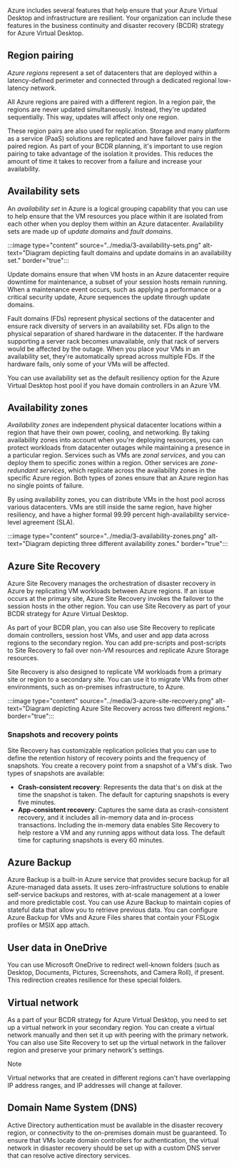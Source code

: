 Azure includes several features that help ensure that your Azure Virtual Desktop and infrastructure are resilient. Your organization can include these features in the business continuity and disaster recovery (BCDR) strategy for Azure Virtual Desktop.

## Region pairing

*Azure regions* represent a set of datacenters that are deployed within a latency-defined perimeter and connected through a dedicated regional low-latency network.

All Azure regions are paired with a different region. In a region pair, the regions are never updated simultaneously. Instead, they're updated sequentially. This way, updates will affect only one region.

These region pairs are also used for replication. Storage and many platform as a service (PaaS) solutions are replicated and have failover pairs in the paired region. As part of your BCDR planning, it's important to use region pairing to take advantage of the isolation it provides. This reduces the amount of time it takes to recover from a failure and increase your availability.

## Availability sets

An *availability set* in Azure is a logical grouping capability that you can use to help ensure that the VM resources you place within it are isolated from each other when you deploy them within an Azure datacenter. Availability sets are made up of _update domains_ and _fault domains_.

:::image type="content" source="../media/3-availability-sets.png" alt-text="Diagram depicting fault domains and update domains in an availability set." border="true":::

Update domains ensure that when VM hosts in an Azure datacenter require downtime for maintenance, a subset of your session hosts remain running. When a maintenance event occurs, such as applying a performance or a critical security update, Azure sequences the update through update domains.

Fault domains (FDs) represent physical sections of the datacenter and ensure rack diversity of servers in an availability set. FDs align to the physical separation of shared hardware in the datacenter. If the hardware supporting a server rack becomes unavailable, only that rack of servers would be affected by the outage. When you place your VMs in an availability set, they're automatically spread across multiple FDs. If the hardware fails, only some of your VMs will be affected.

You can use availability set as the default resiliency option for the Azure Virtual Desktop host pool if you have domain controllers in an Azure VM.

## Availability zones

*Availability zones* are independent physical datacenter locations within a region that have their own power, cooling, and networking. By taking availability zones into account when you're deploying resources, you can protect workloads from datacenter outages while maintaining a presence in a particular region. Services such as VMs are _zonal services_, and you can deploy them to specific zones within a region. Other services are _zone-redundant services_, which replicate across the availability zones in the specific Azure region. Both types of zones ensure that an Azure region has no single points of failure.

By using availability zones, you can distribute VMs in the host pool across various datacenters. VMs are still inside the same region, have higher resiliency, and have a higher formal 99.99 percent high-availability service-level agreement (SLA).

:::image type="content" source="../media/3-availability-zones.png" alt-text="Diagram depicting three different availability zones." border="true":::

## Azure Site Recovery

Azure Site Recovery manages the orchestration of disaster recovery in Azure by replicating VM workloads between Azure regions. If an issue occurs at the primary site, Azure Site Recovery invokes the failover to the session hosts in the other region. You can use Site Recovery as part of your BCDR strategy for Azure Virtual Desktop.

As part of your BCDR plan, you can also use Site Recovery to replicate domain controllers, session host VMs, and user and app data across regions to the secondary region. You can add pre-scripts and post-scripts to Site Recovery to fail over non-VM resources and replicate Azure Storage resources.

Site Recovery is also designed to replicate VM workloads from a primary site or region to a secondary site. You can use it to migrate VMs from other environments, such as on-premises infrastructure, to Azure.

:::image type="content" source="../media/3-azure-site-recovery.png" alt-text="Diagram depicting Azure Site Recovery across two different regions." border="true":::

### Snapshots and recovery points

Site Recovery has customizable replication policies that you can use to define the retention history of recovery points and the frequency of snapshots. You create a recovery point from a snapshot of a VM's disk. Two types of snapshots are available:

- **Crash-consistent recovery**: Represents the data that's on disk at the time the snapshot is taken. The default for capturing snapshots is every five minutes.
- **App-consistent recovery**: Captures the same data as crash-consistent recovery, and it includes all in-memory data and in-process transactions. Including the in-memory data enables Site Recovery to help restore a VM and any running apps without data loss. The default time for capturing snapshots is every 60 minutes.

## Azure Backup

Azure Backup is a built-in Azure service that provides secure backup for all Azure-managed data assets. It uses zero-infrastructure solutions to enable self-service backups and restores, with at-scale management at a lower and more predictable cost. You can use Azure Backup to maintain copies of stateful data that allow you to retrieve previous data. You can configure Azure Backup for VMs and Azure Files shares that contain your FSLogix profiles or MSIX app attach.

## User data in OneDrive

You can use Microsoft OneDrive to redirect well-known folders (such as Desktop, Documents, Pictures, Screenshots, and Camera Roll), if present. This redirection creates resilience for these special folders.

## Virtual network

As a part of your BCDR strategy for Azure Virtual Desktop, you need to set up a virtual network in your secondary region. You can create a virtual network manually and then set it up with peering with the primary network. You can also use Site Recovery to set up the virtual network in the failover region and preserve your primary network's settings.

>[!Note]
> Virtual networks that are created in different regions can't have overlapping IP address ranges, and IP addresses will change at failover.

## Domain Name System (DNS)

Active Directory authentication must be available in the disaster recovery region, or connectivity to the on-premises domain must be guaranteed. To ensure that VMs locate domain controllers for authentication, the virtual network in disaster recovery should be set up with a custom DNS server that can resolve active directory services.
